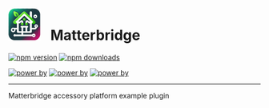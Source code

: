 # <img src="https://github.com/Luligu/matterbridge/blob/main/frontend/public/matterbridge%2064x64.png" alt="Matterbridge Logo" width="64px" height="64px">&nbsp;&nbsp;&nbsp;Matterbridge

[![npm version](https://img.shields.io/npm/v/matterbridge.svg)](https://www.npmjs.com/package/matterbridge)
[![npm downloads](https://img.shields.io/npm/dt/matterbridge.svg)](https://www.npmjs.com/package/matterbridge)

[![power by](https://img.shields.io/badge/powered%20by-matter--history-blue)](https://www.npmjs.com/package/matter-history)
[![power by](https://img.shields.io/badge/powered%20by-node--ansi--logger-blue)](https://www.npmjs.com/package/node-ansi-logger)
[![power by](https://img.shields.io/badge/powered%20by-node--persist--manager-blue)](https://www.npmjs.com/package/node-persist-manager)

---

Matterbridge accessory platform example plugin
